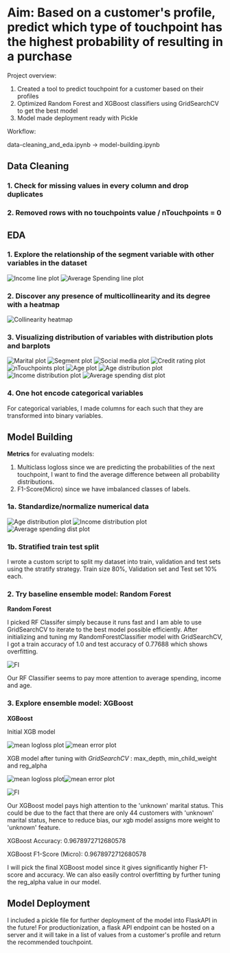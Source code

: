# Aim: Based on a customer's profile, predict which type of touchpoint has the highest probability of resulting in a purchase

Project overview:
1. Created a tool to predict touchpoint for a customer based on their profiles
2. Optimized Random Forest and XGBoost classifiers using GridSearchCV to get the best model
3. Model made deployment ready with Pickle

Workflow:

data-cleaning_and_eda.ipynb -> model-building.ipynb

## Data Cleaning

### 1. Check for missing values in every column and drop duplicates

### 2. Removed rows with no touchpoints value / nTouchpoints = 0

## EDA

### 1. Explore the relationship of the segment variable with other variables in the dataset

![Income line plot](/images/plot1.png)
![Average Spending line plot](/images/plot2.png)

### 2. Discover any presence of multicollinearity and its degree with a heatmap

![Collinearity heatmap](/images/plot3.png)

### 3. Visualizing distribution of variables with distribution plots and barplots

![Marital plot](/images/plot4.png)
![Segment plot](/images/plot5.png)
![Social media plot](/images/plot6.png)
![Credit rating plot](/images/plot7.png)
![nTouchpoints plot](/images/plot8.png)
![Age plot](/images/plot9.png)
![Age distribution plot](/images/plot10.png)
![Income distribution plot](/images/plot11.png)
![Average spending dist plot](/images/plot12.png)

### 4. One hot encode categorical variables

For categorical variables, I made columns for each such that they are transformed into binary variables.

## Model Building

**Metrics** for evaluating models: 
1. Multiclass logloss since we are predicting the probabilities of the next touchpoint, I want to find the average difference between all probability distributions.
2. F1-Score(Micro) since we have imbalanced classes of labels.

### 1a. Standardize/normalize numerical data

![Age distribution plot](/images/plot13.png)
![Income distribution plot](/images/plot14.png)
![Average spending dist plot](/images/plot15.png)

### 1b. Stratified train test split

I wrote a custom script to split my dataset into train, validation and test sets using the stratify strategy. Train size 80%, Validation set and Test set 10% each.

### 2. Try baseline ensemble model:  **Random Forest**

**Random Forest**

I picked RF Classifer simply because it runs fast and I am able to use GridSearchCV to iterate to the best model possible efficiently. 
After initializing and tuning my RandomForestClassifier model with GridSearchCV, I got a train accuracy of 1.0 and test 
accuracy of 0.77688 which shows overfitting.

![FI](/images/plot20.png)

Our RF Classifier seems to pay more attention to average spending, income and age. 

### 3. Explore ensemble model: **XGBoost**


**XGBoost**

Initial XGB model

![mean logloss plot](/images/plot16.png)
![mean error plot](/images/plot17.png)

XGB model after tuning with *GridSearchCV* : max_depth, min_child_weight and reg_alpha

![mean logloss plot](/images/plot18.png)![mean error plot](/images/plot19.png)

![FI](/images/plot21.png)

Our XGBoost model pays high attention to the 'unknown' marital status. This could be due to the fact that there are only 44 customers with 'unknown' marital status, hence to reduce bias, our xgb model assigns more weight to 'unknown' feature.

XGBoost Accuracy: 0.9678972712680578

XGBoost F1-Score (Micro): 0.9678972712680578

I will pick the final XGBoost model since it gives significantly higher F1-score and accuracy. We can also easily control overfitting by further tuning the reg_alpha value in our model.

## Model Deployment

I included a pickle file for further deployment of the model into FlaskAPI in the future! For productionization, a flask API endpoint can be hosted on a server and it will take in a list of values from a customer's profile and return the recommended touchpoint.
